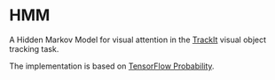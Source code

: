 # HMM
A Hidden Markov Model for visual attention in the [TrackIt](https://sites.google.com/andrew.cmu.edu/trackit/home) visual object tracking task.

The implementation is based on [TensorFlow Probability](https://www.tensorflow.org/probability).
